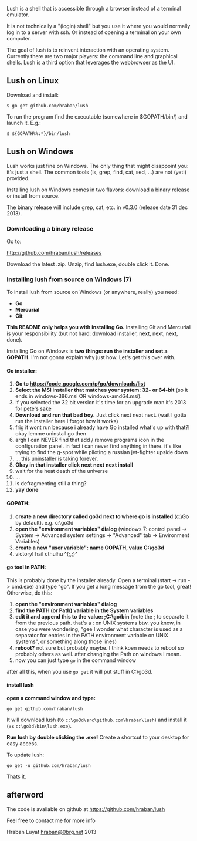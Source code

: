 Lush is a shell that is accessible through a browser instead of a terminal
emulator.

It is not technically a "(login) shell" but you use it where you would normally
log in to a server with ssh. Or instead of opening a terminal on your own computer.

The goal of lush is to reinvent interaction with an operating system. Currently
there are two major players: the command line and graphical shells. Lush is a
third option that leverages the webbrowser as the UI.

## Lush on Linux

Download and install:

    $ go get github.com/hraban/lush

To run the program find the executable (somewhere in $GOPATH/bin/) and launch
it. E.g.:

    $ ${GOPATH%%:*}/bin/lush

## Lush on Windows

Lush works just fine on Windows. The only thing that might disappoint you: it's just a shell. The common tools (ls, grep, find, cat, sed, ...) are not (yet!) provided.

Installing lush on Windows comes in two flavors: download a binary release or install from source.

The binary release will include grep, cat, etc. in v0.3.0 (release date 31 dec 2013).

### Downloading a binary release

Go to:

http://github.com/hraban/lush/releases

Download the latest .zip. Unzip, find lush.exe, double click it. Done.

### Installing lush from source on Windows (7)

To install lush from source on Windows (or anywhere, really) you need:

- **Go**
- **Mercurial**
- **Git**

**This README only helps you with installing Go.** Installing Git and Mercurial is your responsibility (but not hard: download installer, next, next, next, done).

Installing Go on Windows is **two things: run the installer and set a GOPATH.** I'm not gonna explain why just how. Let's get this over with.

#### Go installer:

1. **Go to https://code.google.com/p/go/downloads/list**
2. **Select the MSI installer that matches your system: 32- or 64-bit** (so it ends in windows-386.msi OR windows-amd64.msi).
3. If you selected the 32 bit version it's time for an upgrade man it's 2013 for pete's sake
4. **Download and run that bad boy.** Just click next next next. (wait I gotta run the installer here I forgot how it works)
4. frig it wont run because i already have Go installed what's up with that?! okay lemme uninstall go then
4. argh I can NEVER find that add / remove programs icon in the configuration panel. in fact i can never find anything in there. it's like trying to find the g-spot while piloting a russian jet-fighter upside down
4. ... this uninstaller is taking forever.
5. **Okay in that installer click next next next install**
6. wait for the heat death of the universe
6. ...
6. is defragmenting still a thing?
7. **yay done**

#### GOPATH:

1. **create a new directory called go3d next to where go is installed** (c:\Go by default). e.g. c:\go3d
2. **open the "environment variables" dialog** (windows 7: control panel -> System -> Advanced system settings -> "Advanced" tab -> Environment Variables)
3. **create a new "user variable": name GOPATH, value C:\go3d**
4. victory! hail cthulhu ^(;,;)^

#### go tool in PATH:

This is probably done by the installer already. Open a terminal (start -> run -> cmd.exe) and type "go". If you get a long message from the go tool, great! Otherwise, do this:

1. **open the "environment variables" dialog**
2. **find the PATH (or Path) variable in the System variables**
3. **edit it and append this to the value: ;C:\go\bin** (note the ; to separate it from the previous path. that's a : on UNIX systems btw. you know, in case you were wondering, "gee I wonder what character is used as a separator for entries in the PATH environment variable on UNIX systems", or something along those lines)
5. **reboot?** not sure but probably maybe. I think koen needs to reboot so probably others as well. after changing the Path on windows I mean.
4. now you can just type `go` in the command window

after all this, when you use `go get` it will put stuff in C:\go3d.

#### install lush

**open a command window and type:**

    go get github.com/hraban/lush

It will download lush (to `c:\go3d\src\github.com\hraban\lush`) and install it (as `c:\go3d\bin\lush.exe`).

**Run lush by double clicking the .exe!** Create a shortcut to your desktop for easy access.

To update lush:

    go get -u github.com/hraban/lush

Thats it.

## afterword

The code is available on github at https://github.com/hraban/lush

Feel free to contact me for more info

Hraban Luyat
hraban@0brg.net
2013
